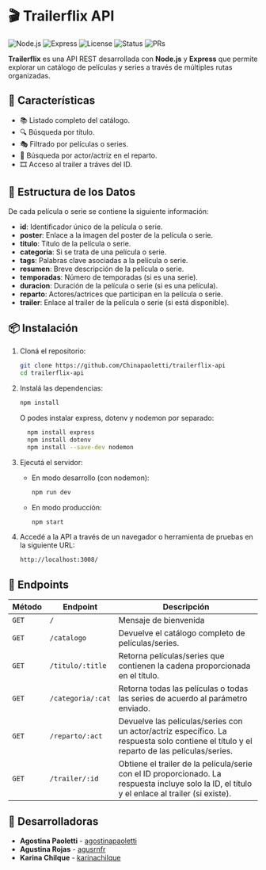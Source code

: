 # 🎬 Trailerflix API

![Node.js](https://img.shields.io/badge/Node.js-18.x-green?logo=node.js) ![Express](https://img.shields.io/badge/Express.js-4.x-lightgrey?logo=express) ![License](https://img.shields.io/badge/license-MIT-blue.svg) ![Status](https://img.shields.io/badge/status-active-brightgreen) ![PRs](https://img.shields.io/badge/PRs-welcome-orange)


**Trailerflix** es una API REST desarrollada con **Node.js** y **Express** que permite explorar un catálogo de películas y series a través de múltiples rutas organizadas.

## 🚀 Características

- 📚 Listado completo del catálogo.
- 🔍 Búsqueda por título.
- 🎭 Filtrado por películas o series.
- 👥 Búsqueda por actor/actriz en el reparto.
- 🎞 Acceso al trailer a tráves del ID.

## 📖 Estructura de los Datos

De cada película o serie se contiene la siguiente información:
- **id**: Identificador único de la película o serie.
- **poster**: Enlace a la imagen del poster de la película o serie.
- **titulo**: Título de la película o serie.
- **categoria**: Si se trata de una película o serie.
- **tags**: Palabras clave asociadas a la película o serie.
- **resumen**: Breve descripción de la película o serie.
- **temporadas**: Número de temporadas (si es una serie).
- **duracion**: Duración de la película o serie (si es una película).
- **reparto**: Actores/actrices que participan en la película o serie.
- **trailer**: Enlace al trailer de la película o serie (si está disponible).

## 📦 Instalación

1. Cloná el repositorio:
   ```bash
   git clone https://github.com/Chinapaoletti/trailerflix-api
   cd trailerflix-api
   ```
2. Instalá las dependencias:
    ```bash
    npm install
    ```
   O podes instalar express, dotenv y nodemon por separado:
   
    ```bash
      npm install express
      npm install dotenv
      npm install --save-dev nodemon
    ```
4. Ejecutá el servidor:
   * En modo desarrollo (con nodemon):
        ```bash
        npm run dev
        ```
   * En modo producción:
        ```bash
        npm start
        ```
5. Accedé a la API a través de un navegador o herramienta de pruebas en la siguiente URL:
   ```bash
   http://localhost:3008/
   ```

## 🔧 Endpoints

| Método | Endpoint          | Descripción                                                                                                                                     |
| ------ | ----------------- | ----------------------------------------------------------------------------------------------------------------------------------------------- |
| `GET`  | `/`               | Mensaje de bienvenida                                                                                                                           |
| `GET`  | `/catalogo`       | Devuelve el catálogo completo de películas/series.                                                                                              |
| `GET`  | `/titulo/:title`  | Retorna películas/series que contienen la cadena proporcionada en el título.                                                                    |
| `GET`  | `/categoria/:cat` | Retorna todas las películas o todas las series de acuerdo al parámetro enviado.                                                                 |
| `GET`  | `/reparto/:act`   | Devuelve las películas/series con un actor/actriz específico. La respuesta solo contiene el título y el reparto de las películas/series.        |
| `GET`  | `/trailer/:id`    | Obtiene el trailer de la película/serie con el ID proporcionado. La respuesta incluye solo la ID, el título y el enlace al trailer (si existe). |

## 👥 Desarrolladoras

- **Agostina Paoletti** - [agostinapaoletti](https://github.com/Chinapaoletti) 
- **Agustina Rojas** - [agusrnfr](https://github.com/agusrnfr)
- **Karina Chilque** - [karinachilque]()
